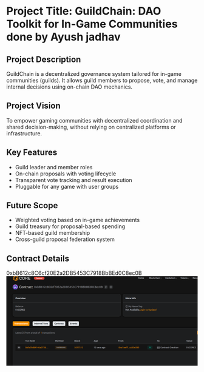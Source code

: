 # Project Title: GuildChain: DAO Toolkit for In-Game Communities done by Ayush  jadhav

## Project Description

GuildChain is a decentralized governance system tailored for in-game communities (guilds). It allows guild members to propose, vote, and manage internal decisions using on-chain DAO mechanics.

## Project Vision

To empower gaming communities with decentralized coordination and shared decision-making, without relying on centralized platforms or infrastructure.

## Key Features

- Guild leader and member roles
- On-chain proposals with voting lifecycle
- Transparent vote tracking and result execution
- Pluggable for any game with user groups

## Future Scope

- Weighted voting based on in-game achievements
- Guild treasury for proposal-based spending
- NFT-based guild membership
- Cross-guild proposal federation system

## Contract Details
0xbB612c8C6cf20E2a2DB5453C7918BbBEd0C8ec0B
![alt text](image.png)
